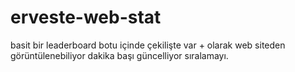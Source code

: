 # erveste-web-stat
basit bir leaderboard botu içinde çekilişte var + olarak web siteden görüntülenebiliyor dakika başı güncelliyor sıralamayı.
